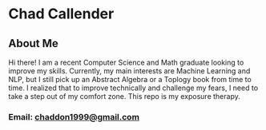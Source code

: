 # Chad Callender

## About Me
Hi there! I am a recent Computer Science and Math graduate looking to improve my skills. Currently, my main interests are Machine Learning and NLP, but I still pick up an Abstract Algebra or a Toplogy book from time to time. I realized that to improve technically and challenge my fears, I need to take a step out of my comfort zone. This repo is my exposure therapy.

### Email: chaddon1999@gmail.com
